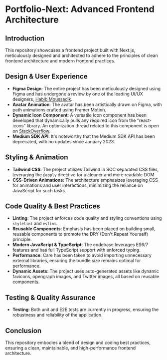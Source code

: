 # Portfolio-Next: Advanced Frontend Architecture

## Introduction
This repository showcases a frontend project built with Next.js, meticulously designed and architected to adhere to the principles of clean frontend architecture and modern frontend practices.

## Design & User Experience
- **Figma Design**: The entire project has been meticulously designed using Figma and has undergone a review by one of the leading UI/UX designers, [Habib Moussadik](https://www.behance.net/habibm).
- **Avatar Animation**: The avatar has been artistically drawn on Figma, with path animations crafted using Framer Motion.
- **Dynamic Icon Component**: A versatile Icon component has been developed that dynamically pulls any required icon from the "react-icons" library. An optimization thread related to this component is open on [StackOverflow](https://stackoverflow.com/questions/76876776/implement-dynamic-import-for-react-icons-in-nextjs-app).
- **Medium SDK API**: It's noteworthy that the Medium SDK API has been deprecated, with no updates since January 2023.

## Styling & Animation
- **Tailwind CSS**: The project utilizes Tailwind in SOC separated CSS files, leveraging the `@apply` directive for a cleaner and more readable DOM.
- **CSS-Driven Animations**: The architecture emphasizes leveraging CSS for animations and user interactions, minimizing the reliance on JavaScript for such tasks.

## Code Quality & Best Practices
- **Linting**: The project enforces code quality and styling conventions using `stylelint` and `eslint`.
- **Reusable Components**: Emphasis has been placed on building small, reusable components to promote the DRY (Don't Repeat Yourself) principle.
- **Modern JavaScript & TypeScript**: The codebase leverages ES6/7 features and has full TypeScript support with enforced typing.
- **Performance**: Care has been taken to avoid importing unnecessary external libraries, ensuring the bundle size remains optimal for performance.
- **Dynamic Assets**: The project uses auto-generated assets like dynamic favicons, opengraph images, and Twitter images, all based on reusable components.

## Testing & Quality Assurance
- **Testing**: Both unit and E2E tests are currently in progress, ensuring the robustness and reliability of the application.

## Conclusion
This repository embodies a blend of design and coding best practices, ensuring a clean, maintainable, and high-performance frontend architecture.
